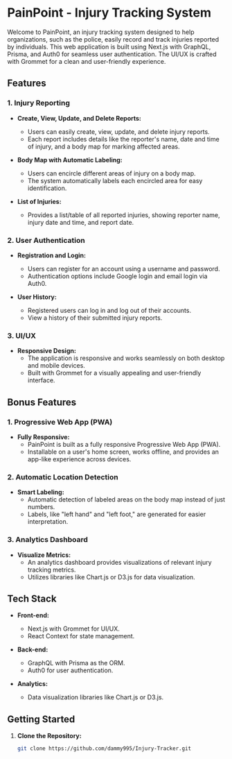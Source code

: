 # PainPoint - Injury Tracking System

Welcome to PainPoint, an injury tracking system designed to help organizations, such as the police, easily record and track injuries reported by individuals. This web application is built using Next.js with GraphQL, Prisma, and Auth0 for seamless user authentication. The UI/UX is crafted with Grommet for a clean and user-friendly experience.

## Features

### 1. Injury Reporting

- **Create, View, Update, and Delete Reports:**

  - Users can easily create, view, update, and delete injury reports.
  - Each report includes details like the reporter's name, date and time of injury, and a body map for marking affected areas.

- **Body Map with Automatic Labeling:**

  - Users can encircle different areas of injury on a body map.
  - The system automatically labels each encircled area for easy identification.

- **List of Injuries:**
  - Provides a list/table of all reported injuries, showing reporter name, injury date and time, and report date.

### 2. User Authentication

- **Registration and Login:**

  - Users can register for an account using a username and password.
  - Authentication options include Google login and email login via Auth0.

- **User History:**
  - Registered users can log in and log out of their accounts.
  - View a history of their submitted injury reports.

### 3. UI/UX

- **Responsive Design:**
  - The application is responsive and works seamlessly on both desktop and mobile devices.
  - Built with Grommet for a visually appealing and user-friendly interface.

## Bonus Features

### 1. Progressive Web App (PWA)

- **Fully Responsive:**
  - PainPoint is built as a fully responsive Progressive Web App (PWA).
  - Installable on a user's home screen, works offline, and provides an app-like experience across devices.

### 2. Automatic Location Detection

- **Smart Labeling:**
  - Automatic detection of labeled areas on the body map instead of just numbers.
  - Labels, like "left hand" and "left foot," are generated for easier interpretation.

### 3. Analytics Dashboard

- **Visualize Metrics:**
  - An analytics dashboard provides visualizations of relevant injury tracking metrics.
  - Utilizes libraries like Chart.js or D3.js for data visualization.

## Tech Stack

- **Front-end:**

  - Next.js with Grommet for UI/UX.
  - React Context for state management.

- **Back-end:**

  - GraphQL with Prisma as the ORM.
  - Auth0 for user authentication.

- **Analytics:**
  - Data visualization libraries like Chart.js or D3.js.

## Getting Started

1. **Clone the Repository:**
   ```bash
   git clone https://github.com/dammy995/Injury-Tracker.git
   ```
